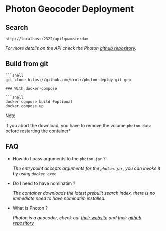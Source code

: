 # Photon Geocoder Deployment

## Search

```
http://localhost:2322/api?q=amsterdam
```

*For more details on the API check the Photon [github repository](https://github.com/komoot/photon).*

## Build from git

```
```shell
git clone https://github.com/drolx/photon-deploy.git geo
```

```
### With docker-compose

```shell
docker compose build #optional
docker compose up
```

>[!NOTE]
> if you abort the download, you have to remove the volume `photon_data` before restarting the container*

## FAQ

- How do I pass arguments to the `photon.jar` ?

   *The entrypoint accepts arguments for the `photon.jar`, you can invoke it by using `docker exec`*
- Do I need to have nominatim ?

   *The container downloads the latest prebuilt search index, there is no immediate need to have nominatim installed.*

- What is Photon ?
  
   *Photon is a geocoder, check out [their website](https://photon.komoot.de/) and their [github repository](https://github.com/komoot/photon)*

